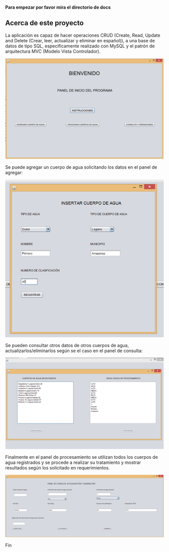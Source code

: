 **Para empezar por favor mira el directorio de docs**

## Acerca de este proyecto

La aplicación es capaz de hacer operaciones CRUD (Create, Read, Update and Delete (Crear, leer, actualizar y eliminar en español)), a una base de datos de tipo SQL, específicamente realizado con MySQL y el patrón de arquitectura MVC (Modelo Vista Controlador).

![**PANEL DE BIENVENIDA**](https://github.com/juansedev2/Reto-4-MisionTIC/blob/master/docs/Capturas/Captura1.PNG)

Se puede agregar un cuerpo de agua solicitando los datos en el panel de agregar: 

![**PANEL DEL AGREGAR**](https://github.com/juansedev2/Reto-4-MisionTIC/blob/master/docs/Capturas/Captura2.PNG)

Se pueden consultar otros datos de otros cuerpos de agua, actualizarlos/eliminarlos según se el caso en el panel de consulta:

![**PANEL DEL CONSULTA**](https://github.com/juansedev2/Reto-4-MisionTIC/blob/master/docs/Capturas/Captura3.PNG)


Finalmente en el panel de procesamiento se utilizan todos los cuerpos de agua registrados y se procede a realizar su tratamiento y mostrar resultados según los solicitado en requerimientos.

![**PANEL DEL PROCESAMIENTO**](https://github.com/juansedev2/Reto-4-MisionTIC/blob/master/docs/Capturas/Captura4.PNG)


Fin

